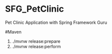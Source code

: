 # SFG_PetClinic
Pet Clinic Application with Spring Framework Guru

#Maven
1. ./mvnw release:prepare
2. ./mvnw release:perform